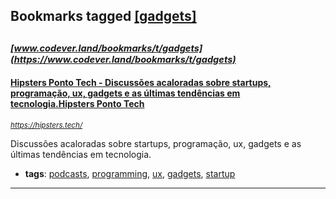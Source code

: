 ## Bookmarks tagged [[gadgets]](https://www.codever.land/search?q=[gadgets])

_<sup><sup>[www.codever.land/bookmarks/t/gadgets](https://www.codever.land/bookmarks/t/gadgets)</sup></sup>_
---
#### [Hipsters Ponto Tech - Discussões acaloradas sobre startups, programação, ux, gadgets e as últimas tendências em tecnologia.Hipsters Ponto Tech](https://hipsters.tech/)
_<sup>https://hipsters.tech/</sup>_

Discussões acaloradas sobre startups, programação, ux, gadgets e as últimas tendências em tecnologia.
* **tags**: [podcasts](../tagged/podcasts.md), [programming](../tagged/programming.md), [ux](../tagged/ux.md), [gadgets](../tagged/gadgets.md), [startup](../tagged/startup.md)
---
